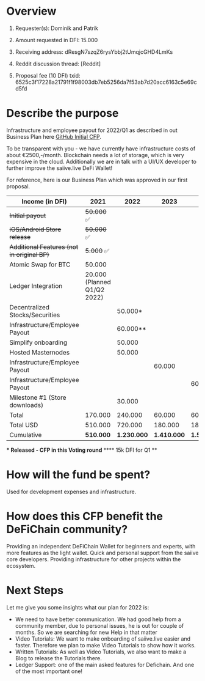 # Overview

1. Requester(s): Dominik and Patrik

2. Amount requested in DFI: 15.000 

3. Receiving address: dResgN7szqZ6rysYbbj2tUmqjcGHD4LmKs

4. Reddit discussion thread: [Reddit]

5. Proposal fee (10 DFI) txid: 6525c3f17228a21791f1f98003db7eb5256da7f53ab7d20acc6163c5e69cd5fd 

# Describe the purpose
Infrastructure and employee payout for 2022/Q1 as described in out Business Plan here [GitHub Initial CFP](https://github.com/DeFiCh/dfips/issues/13).

To be transparent with you - we have currently have infrastructure costs of about €2500,-/month. Blockchain needs a lot of storage,
which is very expensive in the cloud. Additionally we are in talk with a UI/UX developer to further improve the saiive.live DeFi Wallet!

For reference, here is our Business Plan which was approved in our first proposal.

| Income (in DFI)                 | 2021        | 2022          | 2023          | 2024          |
| ------------------------------- | ----------- | ------------- | ------------- | ------------- |
| ~~Initial payout~~                  | ~~50.000~~ ✅   |               |               |               |
| ~~iOS/Android Store release~~       | ~~50.000~~ ✅   |               |               |               |
| ~~Additional Features (not in original BP)~~       | ~~5.000~~ ✅   |               |               |               |
| Atomic Swap for BTC             | 50.000   |               |               |               |
| Ledger Integration              | 20.000 (Planned Q1/Q2 2022)  |               |               |               |
| Decentralized Stocks/Securities |             | 50.000*        |               |               |
| Infrastructure/Employee Payout  |             | 60.000*\*      |               |               |
| Simplify onboarding             |             | 50.000        |               |               |
| Hosted Masternodes              |             | 50.000        |               |               |
| Infrastructure/Employee Payout  |             |               | 60.000        |               |
| Infrastructure/Employee Payout  |             |               |               | 60.000        |
| Milestone #1 (Store downloads)  |             | 30.000        |               |               |
| Total                           | 170.000     | 240.000       | 60.000        | 60.000        |
| Total USD                       | 510.000     | 720.000       | 180.000       | 180.000       |
| Cumulative                      | **510.000** | **1.230.000** | **1.410.000** | **1.590.000** |

**\*   Released - CFP in this Voting round**
***\* 15k DFI for Q1 **

# How will the fund be spent?
Used for development expenses and infrastructure.


# How does this CFP benefit the DeFiChain community?
Providing an independent DeFiChain Wallet for beginners and experts, with more features as the light wallet. 
Quick and personal support from the saiive core developers. 
Providing infrastructure for other projects within the ecosystem.


# Next Steps

Let me give you some insights what our plan for 2022 is:

 - We need to have better communication. We had good help from a community member, due to personal issues, he is out for couple of months. So we are searching for new Help in that matter
 - Video Tutorials: We want to make onboarding of saiive.live easier and faster. Therefore we plan to make Video Tutorials to show how it works.
 - Written Tutorials: As well as Video Tutorials, we also want to make a Blog to release the Tutorials there.
 - Ledger Support: one of the main asked features for Defichain. And one of the most important one!
